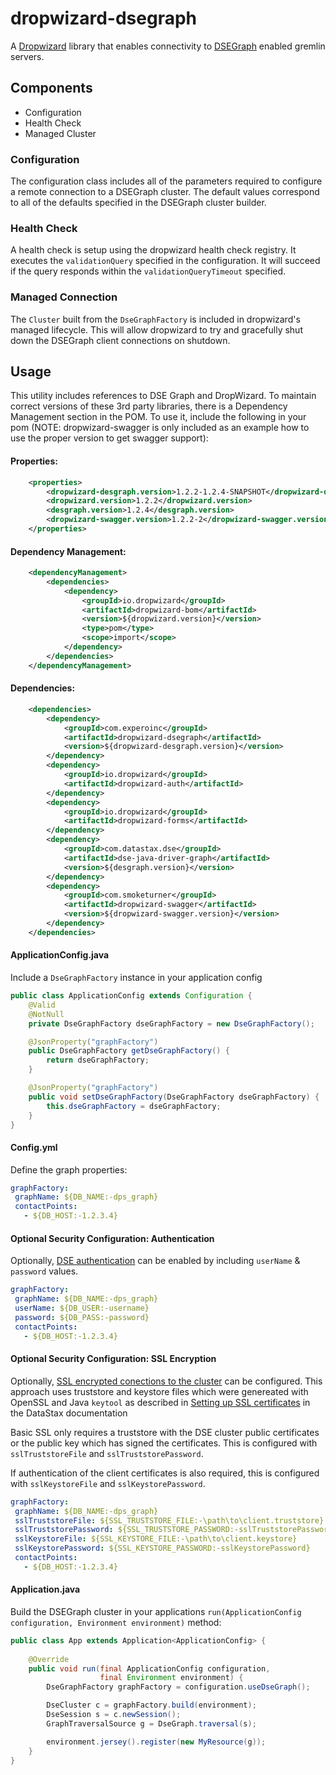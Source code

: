 # dropwizard-dsegraph #

A [Dropwizard][1] library that enables connectivity to [DSEGraph][2] enabled gremlin servers.

## Components ##

* Configuration
* Health Check
* Managed Cluster

### Configuration ###

The configuration class includes all of the parameters required to configure a remote connection to
a DSEGraph cluster. The default values correspond to all of the defaults specified in the DSEGraph
cluster builder.

### Health Check ###

A health check is setup using the dropwizard health check registry. It executes the 
`validationQuery` specified in the configuration. It will succeed if the query responds within the
`validationQueryTimeout` specified.

### Managed Connection ###

The `Cluster` built from the `DseGraphFactory` is included in dropwizard's managed lifecycle. This
will allow dropwizard to try and gracefully shut down the DSEGraph client connections on shutdown.

## Usage ##

This utility includes references to DSE Graph and DropWizard. To maintain correct
versions of these 3rd party libraries, there is a Dependency Management section in
the POM. To use it, include the following in your pom (NOTE: dropwizard-swagger is
only included as an example how to use the proper version to get swagger support):

#### Properties:
```xml
    <properties>
        <dropwizard-desgraph.version>1.2.2-1.2.4-SNAPSHOT</dropwizard-desgraph.version>
        <dropwizard.version>1.2.2</dropwizard.version>
        <desgraph.version>1.2.4</desgraph.version>
        <dropwizard-swagger.version>1.2.2-2</dropwizard-swagger.version>
    </properties>
```
#### Dependency Management:
```xml
    <dependencyManagement>
        <dependencies>
            <dependency>
                <groupId>io.dropwizard</groupId>
                <artifactId>dropwizard-bom</artifactId>
                <version>${dropwizard.version}</version>
                <type>pom</type>
                <scope>import</scope>
            </dependency>
        </dependencies>
    </dependencyManagement>
```
#### Dependencies:
```xml
    <dependencies>
        <dependency>
            <groupId>com.experoinc</groupId>
            <artifactId>dropwizard-dsegraph</artifactId>
            <version>${dropwizard-desgraph.version}</version>
        </dependency>
        <dependency>
            <groupId>io.dropwizard</groupId>
            <artifactId>dropwizard-auth</artifactId>
        </dependency>
        <dependency>
            <groupId>io.dropwizard</groupId>
            <artifactId>dropwizard-forms</artifactId>
        </dependency>
        <dependency>
            <groupId>com.datastax.dse</groupId>
            <artifactId>dse-java-driver-graph</artifactId>
            <version>${desgraph.version}</version>
        </dependency>
        <dependency>
            <groupId>com.smoketurner</groupId>
            <artifactId>dropwizard-swagger</artifactId>
            <version>${dropwizard-swagger.version}</version>
        </dependency>
    </dependencies>
```
#### ApplicationConfig.java
Include a `DseGraphFactory` instance in your application config
```java
public class ApplicationConfig extends Configuration {
    @Valid
    @NotNull
    private DseGraphFactory dseGraphFactory = new DseGraphFactory();

    @JsonProperty("graphFactory")
    public DseGraphFactory getDseGraphFactory() {
        return dseGraphFactory;
    }

    @JsonProperty("graphFactory")
    public void setDseGraphFactory(DseGraphFactory dseGraphFactory) {
        this.dseGraphFactory = dseGraphFactory;
    }
}
```
#### Config.yml
Define the graph properties:
```yaml
graphFactory:
 graphName: ${DB_NAME:-dps_graph}
 contactPoints:
   - ${DB_HOST:-1.2.3.4}
```

#### Optional Security Configuration: Authentication
Optionally, [DSE authentication][3] can be enabled by including `userName` & `password` values.  
```yaml
graphFactory:
 graphName: ${DB_NAME:-dps_graph}
 userName: ${DB_USER:-username}
 password: ${DB_PASS:-password}
 contactPoints:
   - ${DB_HOST:-1.2.3.4}
```

#### Optional Security Configuration: SSL Encryption
Optionally, [SSL encrypted conections to the cluster][4] can be configured. This approach uses truststore and keystore files which were genereated with OpenSSL and Java `keytool` as described in [Setting up SSL certificates][5] in the DataStax documentation 

Basic SSL only requires a truststore with the DSE cluster public certificates or the public key which has signed the certificates. This is configured with `sslTruststoreFile` and `sslTruststorePassword`.

If authentication of the client certificates is also required, this is configured with `sslKeystoreFile` and `sslKeystorePassword`.
```yaml
graphFactory:
 graphName: ${DB_NAME:-dps_graph}
 sslTruststoreFile: ${SSL_TRUSTSTORE_FILE:-\path\to\client.truststore}
 sslTruststorePassword: ${SSL_TRUSTSTORE_PASSWORD:-sslTruststorePassword}
 sslKeystoreFile: ${SSL_KEYSTORE_FILE:-\path\to\client.keystore}
 sslKeystorePassword: ${SSL_KEYSTORE_PASSWORD:-sslKeystorePassword}
 contactPoints:
   - ${DB_HOST:-1.2.3.4}
```

#### Application.java
Build the DSEGraph cluster in your applications `run(ApplicationConfig configuration, Environment environment)` method:
```java
public class App extends Application<ApplicationConfig> {
    
    @Override
    public void run(final ApplicationConfig configuration,
                    final Environment environment) {
        DseGraphFactory graphFactory = configuration.useDseGraph();

        DseCluster c = graphFactory.build(environment);
        DseSession s = c.newSession();
        GraphTraversalSource g = DseGraph.traversal(s);

        environment.jersey().register(new MyResource(g));
    }
}
```

[1]: https://dropwizard.io
[2]: https://www.datastax.com/products/datastax-enterprise-graph
[3]: http://docs.datastax.com/en/developer/java-driver-dse/1.4/manual/auth/
[4]: http://docs.datastax.com/en/developer/java-driver-dse/1.4/manual/ssl/
[5]: http://docs.datastax.com/en/dse/5.1/dse-admin/datastax_enterprise/security/secSetUpSSLCert.html

